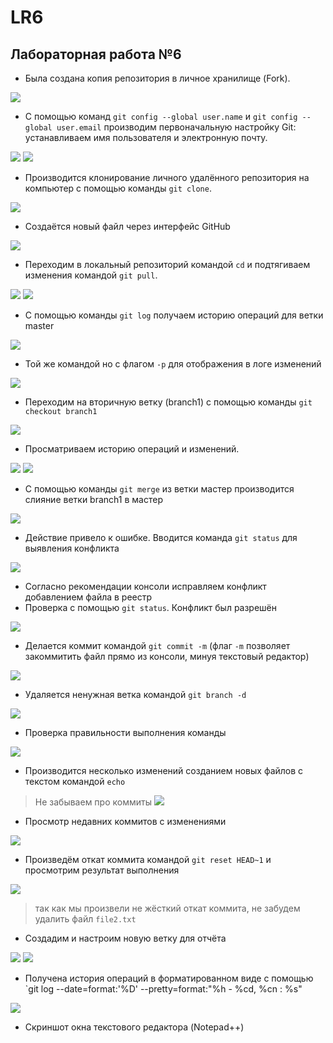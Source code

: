 # LR6
## Лабораторная работа №6
- Была создана копия репозитория в личное хранилище (Fork).

![](https://github.com/regina7856/LR6/blob/report/screens/1.jpg)

- С помощью команд `git config --global user.name` и `git config --global user.email` производим первоначальную настройку Git: устанавливаем имя пользователя и электронную почту.

![](https://github.com/regina7856/LR6/blob/report/screens/2.jpg)
![](https://github.com/regina7856/LR6/blob/report/screens/3.jpg)

- Производится клонирование личного удалённого репозитория на компьютер с помощью команды `git clone`.

![](https://github.com/regina7856/LR6/blob/report/screens/4.jpg)

- Создаётся новый файл через интерфейс GitHub

![](https://github.com/regina7856/LR6/blob/report/screens/5.jpg)

- Переходим в локальный репозиторий командой `cd` и подтягиваем изменения командой `git pull`.

![](https://github.com/regina7856/LR6/blob/report/screens/6.jpg)
![](https://github.com/regina7856/LR6/blob/report/screens/7.jpg)

- С помощью команды `git log` получаем историю операций для ветки master

![](https://github.com/regina7856/LR6/blob/report/screens/8.jpg)

- Той же командой но с флагом `-p` для отображения в логе изменений

![](https://github.com/regina7856/LR6/blob/report/screens/9.jpg)

- Переходим на вторичную ветку (branch1) с помощью команды `git checkout branch1`

![](https://github.com/regina7856/LR6/blob/report/screens/10.jpg)

- Просматриваем историю операций и изменений.

![](https://github.com/regina7856/LR6/blob/report/screens/11.jpg)
![](https://github.com/regina7856/LR6/blob/report/screens/12.jpg)

- С помощью команды `git merge` из ветки мастер производится слияние ветки branch1 в мастер

![](https://github.com/regina7856/LR6/blob/report/screens/13.jpg)

- Действие привело к ошибке. Вводится команда `git status` для выявления конфликта

![](https://github.com/regina7856/LR6/blob/report/screens/14.jpg)

- Согласно рекомендации консоли исправляем конфликт добавлением файла в реестр
- Проверка с помощью `git status`. Конфликт был разрешён

![](https://github.com/regina7856/LR6/blob/report/screens/15.jpg)

- Делается коммит командой `git commit -m` (флаг `-m` позволяет закоммитить файл прямо из консоли, минуя текстовый редактор)

![](https://github.com/regina7856/LR6/blob/report/screens/16.jpg)

- Удаляется ненужная ветка командой `git branch -d`

![](https://github.com/regina7856/LR6/blob/report/screens/17.jpg)

- Проверка правильности выполнения команды

![](https://github.com/regina7856/LR6/blob/report/screens/18.jpg)

- Производится несколько изменений созданием новых файлов с текстом командой `echo`
> Не забываем про коммиты
![](https://github.com/regina7856/LR6/blob/report/screens/19.jpg)

- Просмотр недавних коммитов с изменениями

![](https://github.com/regina7856/LR6/blob/report/screens/20.jpg)

- Произведём откат коммита командой `git reset HEAD~1` и просмотрим результат выполнения

![](https://github.com/regina7856/LR6/blob/report/screens/21.jpg)

> так как мы произвели не жёсткий откат коммита, не забудем удалить файл `file2.txt`

- Создадим и настроим новую ветку для отчёта

![](https://github.com/regina7856/LR6/blob/report/screens/22.jpg)
![](https://github.com/regina7856/LR6/blob/report/screens/23.jpg)

- Получена история операций в форматированном виде с помощью `git log --date=format:'%D' --pretty=format:"%h - %cd, %cn : %s"

![](https://github.com/regina7856/LR6/blob/report/screens/24.jpg)

- Скриншот окна текстового редактора (Notepad++)
